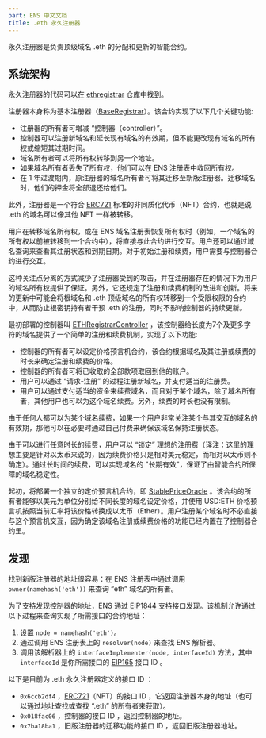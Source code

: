 ```yaml
---
part: ENS 中文文档
title: .eth 永久注册器 
---
```


永久注册器是负责顶级域名 .eth 的分配和更新的智能合约。

## 系统架构

永久注册器的代码可以在 [ethregistrar](https://github.com/ensdomains/ethregistrar) 仓库中找到。

注册器本身称为基本注册器（[BaseRegistrar](registrar.html)）。该合约实现了以下几个关键功能:

* 注册器的所有者可增减 “控制器（controller）”。
* 控制器可以注册新域名和延长现有域名的有效期，但不能更改现有域名的所有权或缩短其过期时间。
* 域名所有者可以将所有权转移到另一个地址。
* 如果域名所有者丢失了所有权，他们可以在 ENS 注册表中收回所有权。
* 在 1 年过渡期内，原注册器的域名所有者可将其迁移至新版注册器。迁移域名时，他们的押金将全部退还给他们。

此外，注册器是一个符合 [ERC721](https://github.com/ensdomains/ens/blob/master/docs/ethregistrar.rst#id3) 标准的非同质化代币（NFT）合约，也就是说 .eth 的域名可以像其他 NFT 一样被转移。

用户在转移域名所有权，或在 ENS 域名注册表恢复所有权时（例如，一个域名的所有权以前被转移到一个合约中），将直接与此合约进行交互。用户还可以通过域名查询来查看其注册状态和到期日期。对于初始注册和续费，用户需要与控制器合约进行交互。

这种关注点分离的方式减少了注册器受到的攻击，并在注册器存在的情况下为用户的域名所有权提供了保证。另外，它还规定了注册和续费机制的改进和创新。将来的更新中可能会将根域名和 .eth 顶级域名的所有权转移到一个受限权限的合约中，从而防止根密钥持有者干预 .eth 的注册，同时不影响控制器的持续更新。

最初部署的控制器叫 [ETHRegistrarController](controller.html) ，该控制器给长度为7个及更多字符的域名提供了一个简单的注册和续费机制，实现了以下功能:

* 控制器的所有者可以设定价格预言机合约，该合约根据域名及其注册或续费的时长来确定注册和续费的价格。
* 控制器的所有者可将已收取的全部款项取回到他的账户。
* 用户可以通过 “请求-注册” 的过程注册新域名，并支付适当的注册费。
* 用户可以通过支付适当的资金来续费域名，而且对于某个域名，除了域名所有者，其他用户也可以为这个域名续费。另外，续费的时长也没有限制。

由于任何人都可以为某个域名续费，如果一个用户非常关注某个与其交互的域名的有效期，那他可以在必要时通过自己付费来确保该域名保持注册状态。

由于可以进行任意时长的续费，用户可以 “锁定” 理想的注册费（译注：这里的理想主要是针对以太币来说的，因为续费价格只是相对美元稳定，而相对以太币则不确定）。通过长时间的续费，可以实现域名的 "长期有效"，保证了由智能合约所保障的域名稳定性。

起初，将部署一个独立的定价预言机合约，即 [StablePriceOracle](https://github.com/ensdomains/ethregistrar/blob/master/contracts/StablePriceOracle.sol) 。该合约的所有者能够以美元为单位分别给不同长度的域名设定价格，并使用 USD:ETH 价格预言机按照当前汇率将该价格转换成以太币（Ether）。用户注册某个域名时不必直接与这个预言机交互，因为确定该域名注册或续费价格的功能已经内置在了控制器合约里。

## 发现

找到新版注册器的地址很容易：在 ENS 注册表中通过调用 `owner(namehash('eth'))` 来查询 “eth” 域名的所有者。

为了支持发现控制器的地址，ENS 通过 [EIP1844](https://eips.ethereum.org/EIPS/eip-1844) 支持接口发现。该机制允许通过以下过程来查询实现了所需接口的合约地址：

1. 设置 `node = namehash('eth')`。
2. 通过调用 ENS 注册表上的 `resolver(node)` 来查找 ENS 解析器。
3. 调用该解析器上的 `interfaceImplementer(node, interfaceId)` 方法，其中 `interfaceId` 是你所需接口的 [EIP165](https://eips.ethereum.org/EIPS/eip-165) 接口 ID 。

以下是目前为 .eth 永久注册器定义的接口 ID ：

* `0x6ccb2df4` ，[ERC721](https://eips.ethereum.org/EIPS/eip-721)（NFT）的接口 ID ，它返回注册器本身的地址（也可以通过地址查找或查找 “.eth” 的所有者来获取）。
* `0x018fac06` ，控制器的接口 ID ，返回控制器的地址。
* `0x7ba18ba1` ，旧版注册器的迁移功能的接口 ID ，返回旧版注册器地址。
